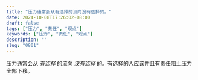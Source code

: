 ```yaml
---
title: "压力通常会从有选择的流向没有选择的。"
date: 2024-10-08T17:26:02+08:00
draft: false
tags: ["压力", "责任", "观点"]
keywords: ["压力", "责任", "观点"]
description: ""
slug: "0801"
---
```


压力通常会从 *有选择* 的流向 *没有选择* 的。有选择的人应该并且有责任阻止压力全部下移。